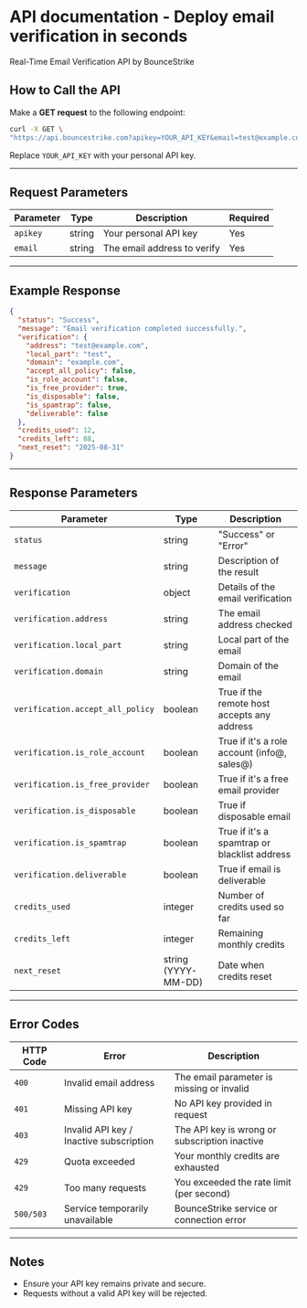 # API documentation - Deploy email verification in seconds
Real-Time Email Verification API by BounceStrike

## How to Call the API

Make a **GET request** to the following endpoint:

```bash
curl -X GET \
"https://api.bouncestrike.com?apikey=YOUR_API_KEY&email=test@example.com"
```

Replace `YOUR_API_KEY` with your personal API key.

---

## Request Parameters

| Parameter | Type   | Description                  | Required |
|-----------|--------|-----------------------------|----------|
| `apikey`  | string | Your personal API key       | Yes      |
| `email`   | string | The email address to verify | Yes      |

---

## Example Response

```json
{
  "status": "Success",
  "message": "Email verification completed successfully.",
  "verification": {
    "address": "test@example.com",
    "local_part": "test",
    "domain": "example.com",
    "accept_all_policy": false,
    "is_role_account": false,
    "is_free_provider": true,
    "is_disposable": false,
    "is_spamtrap": false,
    "deliverable": false
  },
  "credits_used": 12,
  "credits_left": 88,
  "next_reset": "2025-08-31"
}
```

---

## Response Parameters

| Parameter                               | Type              | Description                                      |
|----------------------------------------|-------------------|--------------------------------------------------|
| `status`                               | string            | "Success" or "Error"                            |
| `message`                              | string            | Description of the result                       |
| `verification`                         | object            | Details of the email verification               |
| `verification.address`                 | string            | The email address checked                       |
| `verification.local_part`              | string            | Local part of the email                         |
| `verification.domain`                  | string            | Domain of the email                             |
| `verification.accept_all_policy`       | boolean           | True if the remote host accepts any address     |
| `verification.is_role_account`         | boolean           | True if it's a role account (info@, sales@)    |
| `verification.is_free_provider`        | boolean           | True if it's a free email provider             |
| `verification.is_disposable`           | boolean           | True if disposable email                       |
| `verification.is_spamtrap`             | boolean           | True if it's a spamtrap or blacklist address   |
| `verification.deliverable`             | boolean           | True if email is deliverable                   |
| `credits_used`                         | integer           | Number of credits used so far                  |
| `credits_left`                         | integer           | Remaining monthly credits                      |
| `next_reset`                           | string (YYYY-MM-DD)| Date when credits reset                        |

---

## Error Codes

| HTTP Code | Error                                      | Description                                      |
|-----------|-------------------------------------------|--------------------------------------------------|
| `400`     | Invalid email address                    | The email parameter is missing or invalid       |
| `401`     | Missing API key                          | No API key provided in request                  |
| `403`     | Invalid API key / Inactive subscription  | The API key is wrong or subscription inactive   |
| `429`     | Quota exceeded                           | Your monthly credits are exhausted              |
| `429`     | Too many requests                        | You exceeded the rate limit (per second)        |
| `500/503` | Service temporarily unavailable          | BounceStrike service or connection error        |

---

## Notes
- Ensure your API key remains private and secure.
- Requests without a valid API key will be rejected.
